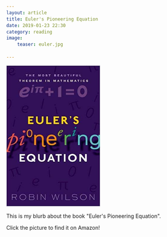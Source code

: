 ```yaml
---
layout: article
title: Euler's Pioneering Equation
date: 2019-01-23 22:30
category: reading
image:
    teaser: euler.jpg

---
```


<a href="https://www.amazon.com/Eulers-Pioneering-Equation-beautiful-mathematics/dp/0198794924">
<img src="/images/euler.jpg" alt="Euler's Pioneering Equation" class="center" style="width:249px;height:375px;">
</a>
<p>
This is my blurb about the book "Euler's Pioneering Equation". 
</p>

<p>
Click the picture to find it on Amazon!
</p>